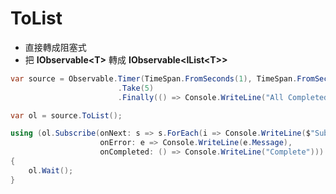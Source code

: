 # ToList

- 直接轉成阻塞式
- 把 **IObservable\<T>** 轉成 **IObservable\<IList\<T>>**

```cs
var source = Observable.Timer(TimeSpan.FromSeconds(1), TimeSpan.FromSeconds(1))
                        .Take(5)
                        .Finally(() => Console.WriteLine("All Completed !"));

var ol = source.ToList();

using (ol.Subscribe(onNext: s => s.ForEach(i => Console.WriteLine($"Subscribe Message:{i}")),
                    onError: e => Console.WriteLine(e.Message),
                    onCompleted: () => Console.WriteLine("Complete")))
{
    ol.Wait();
}
```